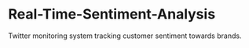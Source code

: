 # Real-Time-Sentiment-Analysis
Twitter monitoring system tracking customer sentiment towards brands.
